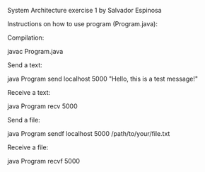 System Architecture exercise 1 by Salvador Espinosa

Instructions on how to use program (Program.java):


Compilation:

javac Program.java


Send a text:

java Program send localhost 5000 "Hello, this is a test message!"


Receive a text:

java Program recv 5000


Send a file:

java Program sendf localhost 5000 /path/to/your/file.txt


Receive a file:

java Program recvf 5000
